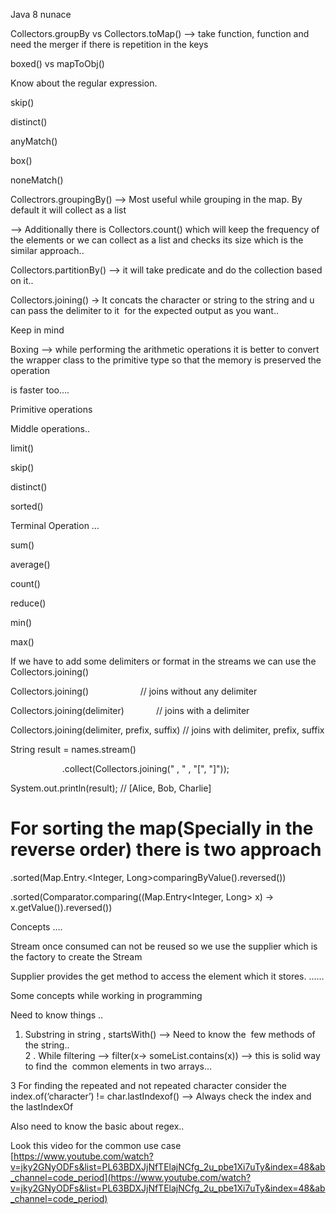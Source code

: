 
Java 8 nunace

  
Collectors.groupBy vs Collectors.toMap() —> take function, function and need the merger if there is repetition in the keys

boxed() vs mapToObj()

Know about the regular expression. 

skip()

distinct()

anyMatch()

box()

noneMatch()

Collectrors.groupingBy() —> Most useful while grouping in the map. By default it will collect as a list 

—> Additionally there is Collectors.count() which will keep the frequency of the elements or we can collect as a list and checks its size which is the similar approach..

  

Collectors.partitionBy() —> it will take predicate and do the collection based on it..

Collectors.joining() -> It concats the character or string to the string and u can pass the delimiter to it  for the expected output as you want..

  
Keep in mind  
  
Boxing —> while performing the arithmetic operations it is better to convert the wrapper class to the primitive type so that the memory is preserved the operation 

is faster too….

  

Primitive operations 

  

Middle operations..  
  
limit()

skip()

distinct()

sorted()


Terminal Operation …

sum()

average()

count()

reduce()

min()

max()

  
If we have to add some delimiters or format in the streams we can use the Collectors.joining()  
  
Collectors.joining()                     // joins without any delimiter  

Collectors.joining(delimiter)             // joins with a delimiter  

Collectors.joining(delimiter, prefix, suffix) // joins with delimiter, prefix, suffix  
  
String result = names.stream()

                     .collect(Collectors.joining(" , " , "[",  "]"));

System.out.println(result); // [Alice, Bob, Charlie]  
  
# For sorting the map(Specially in the reverse order) there is two approach 

 .sorted(Map.Entry.<Integer, Long>comparingByValue().reversed())

   .sorted(Comparator.comparing((Map.Entry<Integer, Long> x) -> x.getValue()).reversed())  


Concepts ….  

Stream once consumed can not be reused so we use the supplier which is the factory to create the Stream  
  
  
Supplier provides the get method to access the element which it stores. ……  
  
Some concepts while working in programming  
  
  
Need to know things ..  
  
1. Substring in string , startsWith() —> Need to know the  few methods of the string..   
2 . While filtering —> filter(x-> someList.contains(x)) —> this is solid way to find the  common elements in two arrays…

3 For finding the repeated and not repeated character consider the  index.of(‘character’) != char.lastIndexof() —> Always check the index and the lastIndexOf  

Also need to know the basic about regex..  
  
  
Look this video for the common use case  
[https://www.youtube.com/watch?v=jky2GNyODFs&list=PL63BDXJjNfTElajNCfg_2u_pbe1Xi7uTy&index=48&ab_channel=code_period](https://www.youtube.com/watch?v=jky2GNyODFs&list=PL63BDXJjNfTElajNCfg_2u_pbe1Xi7uTy&index=48&ab_channel=code_period)

